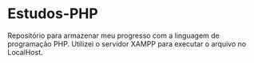 # Estudos-PHP
 Repositório para armazenar meu progresso com a linguagem de programação PHP. Utilizei o servidor XAMPP para executar o arquivo no LocalHost.
